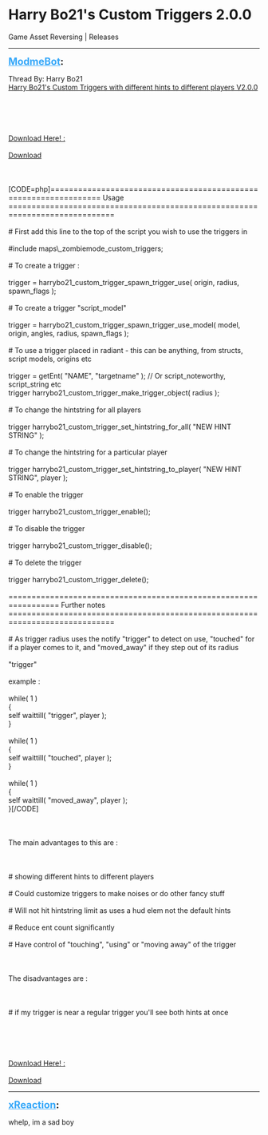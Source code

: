 # Harry Bo21's Custom Triggers 2.0.0
Game Asset Reversing | Releases

---
<strong style="font-size: 1.4em;"><span style="text-decoration: underline;text-decoration-color: #34a7f9;"><span style="color:#34a7f9;">ModmeBot</span></span>:</strong>

<p>Thread By: Harry Bo21<br /><span style="text-decoration: underline">Harry Bo21&#39;s Custom Triggers with different hints to different players V2.0.0</span><br /><br /><br /><br /><br /><br /><span style="text-decoration: underline">Download Here! :</span><br /><br /><a href="https://mega.nz/#!AZlxnBCR!tD6Z_tbp9otdL-o8ZxFONy5ACpVFvkM7N1svnnNmz3g">Download</a><br /><br /><br /><br />[CODE=php]================================================================= Usage =============================================================================<br /><br /># First add this line to the top of the script you wish to use the triggers in <br /><br />#include maps\_zombiemode_custom_triggers;<br /><br /># To create a trigger :<br /><br />trigger = harrybo21_custom_trigger_spawn_trigger_use( origin, radius, spawn_flags );<br /><br /># To create a trigger &quot;script_model&quot;<br /><br />trigger = harrybo21_custom_trigger_spawn_trigger_use_model( model, origin, angles, radius, spawn_flags );<br /><br /># To use a trigger placed in radiant - this can be anything, from structs, script models, origins etc<br /><br />trigger = getEnt( &quot;NAME&quot;, &quot;targetname&quot; ); // Or script_noteworthy, script_string etc<br />trigger harrybo21_custom_trigger_make_trigger_object( radius );<br /><br /># To change the hintstring for all players <br /><br />trigger harrybo21_custom_trigger_set_hintstring_for_all( &quot;NEW HINT STRING&quot; );<br /><br /># To change the hintstring for a particular player <br /><br />trigger harrybo21_custom_trigger_set_hintstring_to_player( &quot;NEW HINT STRING&quot;, player );<br /><br /># To enable the trigger<br /><br />trigger harrybo21_custom_trigger_enable();<br /><br /># To disable the trigger<br /><br />trigger harrybo21_custom_trigger_disable();<br /><br /># To delete the trigger<br /><br />trigger harrybo21_custom_trigger_delete();<br /><br />================================================================= Further notes =============================================================================<br /><br /># As trigger radius uses the notify &quot;trigger&quot; to detect on use, &quot;touched&quot; for if a player comes to it, and &quot;moved_away&quot; if they step out of its radius<br /><br />&quot;trigger&quot;<br /><br />example :<br /><br />while( 1 )<br />{<br />	self waittill( &quot;trigger&quot;, player );<br />}<br /><br />while( 1 )<br />{<br />	self waittill( &quot;touched&quot;, player );<br />}<br /><br />while( 1 )<br />{<br />	self waittill( &quot;moved_away&quot;, player );<br />}[/CODE]<br /><br /><br /><br />The main advantages to this are  :<br /><br /><br /><br /># showing different hints to different players<br /><br /># Could customize triggers to make noises or do other fancy stuff<br /><br /># Will not hit hintstring limit as uses a hud elem not the default hints<br /><br /># Reduce ent count significantly<br /><br /># Have control of &quot;touching&quot;, &quot;using&quot; or &quot;moving away&quot; of the trigger<br /><br /><br /><br />The disadvantages are :<br /><br /><br /><br /># if my trigger is near a regular trigger you&#39;ll see both hints at once<br /><br /><br /><br /><br /><br /><span style="text-decoration: underline">Download Here! :</span><br /><br /><a href="https://mega.nz/#!AZlxnBCR!tD6Z_tbp9otdL-o8ZxFONy5ACpVFvkM7N1svnnNmz3g">Download</a></p>

---
<strong style="font-size: 1.4em;"><span style="text-decoration: underline;text-decoration-color: #34a7f9;"><span style="color:#34a7f9;">xReaction</span></span>:</strong>

<p>whelp, im a sad boy</p>
